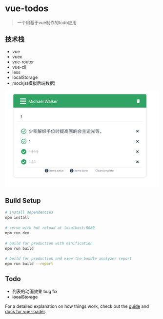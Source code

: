 # vue-todos

> 一个用基于vue制作的todo应用

## 技术栈
* vue
* vuex
* vue-router
* vue-cli
* less
* localStorage
* mockjs(模拟后端数据)

![](https://github.com/luvsunlight/vue-todos/blob/master/screenshots/1.png)

## Build Setup

``` bash
# install dependencies
npm install

# serve with hot reload at localhost:8080
npm run dev

# build for production with minification
npm run build

# build for production and view the bundle analyzer report
npm run build --report
```

## Todo

* 列表的动画效果 bug fix
* <s>localStorage</s>

For a detailed explanation on how things work, check out the [guide](http://vuejs-templates.github.io/webpack/) and [docs for vue-loader](http://vuejs.github.io/vue-loader).
